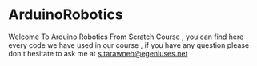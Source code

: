 # ArduinoRobotics
Welcome To Arduino Robotics From Scratch Course , you can find here every code we have used in our course , if you have any question please don't hesitate to ask me at s.tarawneh@egeniuses.net
